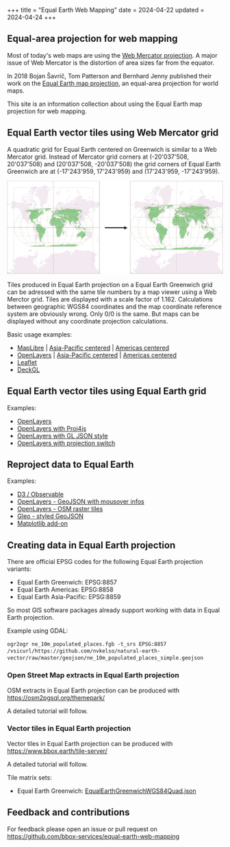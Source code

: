 +++
title = "Equal Earth Web Mapping"
date = 2024-04-22
updated = 2024-04-24
+++

## Equal-area projection for web mapping

Most of today's web maps are using the [Web Mercator projection](https://en.wikipedia.org/wiki/Web_Mercator_projection). A major issue of Web Mercator is the distortion of area sizes far from the equator.

In 2018 Bojan Šavrič, Tom Patterson and Bernhard Jenny published their work on the [Equal Earth map projection](https://www.equal-earth.com/), an equal-area projection for world maps.

This site is an information collection about using the Equal Earth map projection for web mapping.


## Equal Earth vector tiles using Web Mercator grid

A quadratic grid for Equal Earth centered on Greenwich is similar to a Web Mercator grid.
Instead of Mercator grid corners at (-20'037'508, 20'037'508) and (20'037'508, -20'037'508)
the grid corners of Equal Earth Greenwich are at (-17'243'959, 17'243'959) and (17'243'959, -17'243'959).

![grid diagram](/gridscale.jpg)

Tiles produced in Equal Earth projection on a Equal Earth Greenwich grid can be adressed with
the same tile numbers by a map viewer using a Web Merctor grid. Tiles are displayed with a scale 
factor of 1.162. Calculations between geographic WGS84 coordinates and the map coordinate reference system are obviously wrong.
Only 0/0 is the same. But maps can be displayed without any coordinate projection calculations.

Basic usage examples:
* [MapLibre](/maplibre) | [Asia-Pacific centered](/maplibre-asia-pacific) | [Americas centered](/maplibre-americas)
* [OpenLayers](/openlayers) | [Asia-Pacific centered](/ol-asia-pacific) | [Americas centered](/ol-americas)
* [Leaflet](/leaflet)
* [DeckGL](/deckgl)


## Equal Earth vector tiles using Equal Earth grid

Examples:
* [OpenLayers](/ol-equal)
* [OpenLayers with Proj4js](/ol-equal-proj)
* [OpenLayers with GL JSON style](/ol-equal-styled)
* [OpenLayers with projection switch](/ol-proj-switch)


## Reproject data to Equal Earth

Examples:
* [D3 / Observable](/observable)
* [OpenLayers - GeoJSON with mousover infos](/ol-geojson)
* [OpenLayers - OSM raster tiles](/ol-osm-proj)
* [Gleo - styled GeoJSON](/gleo-geojson)
* [Matplotlib add-on](https://dneuman.github.io/EqualEarth/)


## Creating data in Equal Earth projection

There are official EPSG codes for the following Equal Earth projection variants:
* Equal Earth Greenwich: EPSG:8857
* Equal Earth Americas: EPSG:8858
* Equal Earth Asia-Pacific: EPSG:8859

So most GIS software packages already support working with data in Equal Earth projection.

Example using GDAL:

```
ogr2ogr ne_10m_populated_places.fgb -t_srs EPSG:8857 /vsicurl/https://github.com/nvkelso/natural-earth-vector/raw/master/geojson/ne_10m_populated_places_simple.geojson
```

### Open Street Map extracts in Equal Earth projection

OSM extracts in Equal Earth projection can be produced with <https://osm2pgsql.org/themepark/>

A detailed tutorial will follow.

### Vector tiles in Equal Earth projection

Vector tiles in Equal Earth projection can be produced with <https://www.bbox.earth/tile-server/>

A detailed tutorial will follow.

Tile matrix sets:
* Equal Earth Greenwich: [EqualEarthGreenwichWGS84Quad.json](https://github.com/bbox-services/assets/raw/main/ne-extracts/EqualEarthGreenwichWGS84Quad.json)


## Feedback and contributions

For feedback please open an issue or pull request on <https://github.com/bbox-services/equal-earth-web-mapping>

